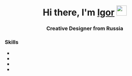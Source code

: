 <h1 align="center">Hi there, I'm <a href="www.rstrgv.ru" target="_blank">Igor</a> 
<img src="https://github.com/blackcater/blackcater/raw/main/images/Hi.gif" height="32"/></h1>
<h3 align="center">Creative Designer from Russia</h3>
<h3>Skills</h3>
<ul type="square">
     <li></li>
     <li></li>
     <li></li>
     <li></li>
   </ul>
